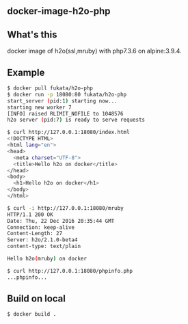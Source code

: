 docker-image-h2o-php
----

## What's this

docker image of h2o(ssl,mruby) with php7.3.6 on alpine:3.9.4.

## Example

```bash
$ docker pull fukata/h2o-php
$ docker run -p 18080:80 fukata/h2o-php
start_server (pid:1) starting now...
starting new worker 7
[INFO] raised RLIMIT_NOFILE to 1048576
h2o server (pid:7) is ready to serve requests

$ curl http://127.0.0.1:18080/index.html
<!DOCTYPE HTML>
<html lang="en">
<head>
  <meta charset="UTF-8">
  <title>Hello h2o on docker</title>
</head>
<body>
  <h1>Hello h2o on docker</h1>
</body>
</html>

$ curl -i http://127.0.0.1:18080/mruby
HTTP/1.1 200 OK
Date: Thu, 22 Dec 2016 20:35:44 GMT
Connection: keep-alive
Content-Length: 27
Server: h2o/2.1.0-beta4
content-type: text/plain

Hello h2o(mruby) on docker

$ curl http://127.0.0.1:18080/phpinfo.php
...phpinfo...
```

## Build on local

```
$ docker build .
```

